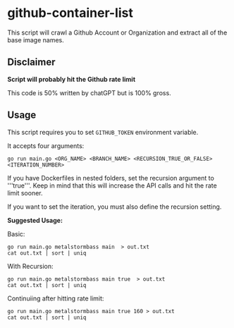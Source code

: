 # github-container-list

This script will crawl a Github Account or Organization and extract all of the base image names.

## Disclaimer

<b> Script will probably hit the Github rate limit</b>

This code is 50% written by chatGPT but is 100% gross.

## Usage

This script requires you to set ```GITHUB_TOKEN``` environment variable.

It accepts four arguments:

```
go run main.go <ORG_NAME> <BRANCH_NAME> <RECURSION_TRUE_OR_FALSE> <ITERATION_NUMBER>
```

If you have Dockerfiles in nested folders, set the recursion argument to '''true'''. Keep in mind that this will increase the API calls and hit the rate limit sooner.

If you want to set the iteration, you must also define the recursion setting.

<b> Suggested Usage: </B>

Basic:

```
go run main.go metalstormbass main  > out.txt
cat out.txt | sort | uniq
```

With Recursion: 
```
go run main.go metalstormbass main true  > out.txt
cat out.txt | sort | uniq
```

Continuiing after hitting rate limit:
```
go run main.go metalstormbass main true 160 > out.txt
cat out.txt | sort | uniq
```
